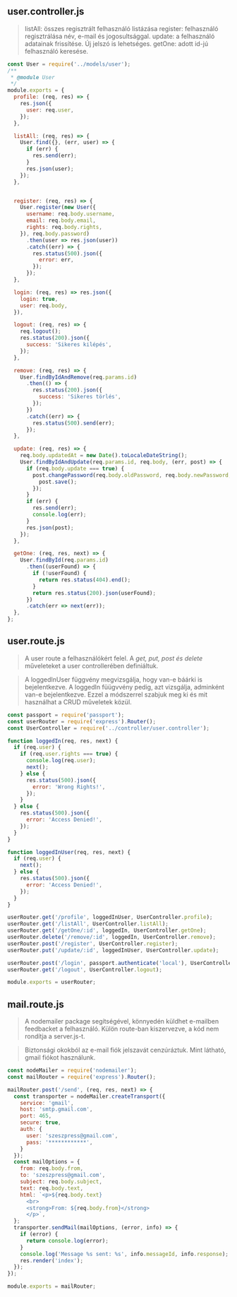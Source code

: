 ## user.controller.js

> listAll: összes regisztrált felhasználó listázása
> register: felhasználó regisztrálása név, e-mail és jogosultsággal.
> update: a felhasználó adatainak frissítése. Új jelszó is lehetséges.
> getOne: adott id-jú felhasználó keresése.

```javascript
const User = require('../models/user');
/**
 * @module User
 */
module.exports = {
  profile: (req, res) => {
    res.json({
      user: req.user,
    });
  },

  listAll: (req, res) => {
    User.find({}, (err, user) => {
      if (err) {
        res.send(err);
      }
      res.json(user);
    });
  },


  register: (req, res) => {
    User.register(new User({
      username: req.body.username,
      email: req.body.email,
      rights: req.body.rights,
    }), req.body.password)
      .then(user => res.json(user))
      .catch((err) => {
        res.status(500).json({
          error: err,
        });
      });
  },

  login: (req, res) => res.json({
    login: true,
    user: req.body,
  }),

  logout: (req, res) => {
    req.logout();
    res.status(200).json({
      success: 'Sikeres kilépés',
    });
  },

  remove: (req, res) => {
    User.findByIdAndRemove(req.params.id)
      .then(() => {
        res.status(200).json({
          success: 'Sikeres törlés',
        });
      })
      .catch((err) => {
        res.status(500).send(err);
      });
  },

  update: (req, res) => {
    req.body.updatedAt = new Date().toLocaleDateString();
    User.findByIdAndUpdate(req.params.id, req.body, (err, post) => {
      if (req.body.update === true) {
        post.changePassword(req.body.oldPassword, req.body.newPassword, () => {
          post.save();
        });
      }
      if (err) {
        res.send(err);
        console.log(err);
      }
      res.json(post);
    });
  },

  getOne: (req, res, next) => {
    User.findById(req.params.id)
      .then((userFound) => {
        if (!userFound) {
          return res.status(404).end();
        }
        return res.status(200).json(userFound);
      })
      .catch(err => next(err));
  },
};

```

## user.route.js
> A user route a felhasználókért felel. A *get, put, post és delete* műveleteket a user controllerében definiáltuk.

> A loggedInUser függvény megvizsgálja, hogy van-e báárki is bejelentkezve.
> A loggedIn füügvvény pedig, azt vizsgálja, adminként van-e bejelentkezve.
> Ezzel a módszerrel szabjuk meg ki és mit használhat a CRUD műveletek közül. 

```javascript
const passport = require('passport');
const userRouter = require('express').Router();
const UserController = require('../controller/user.controller');

function loggedIn(req, res, next) {
  if (req.user) {
    if (req.user.rights === true) {
      console.log(req.user);
      next();
    } else {
      res.status(500).json({
        error: 'Wrong Rights!',
      });
    }
  } else {
    res.status(500).json({
      error: 'Access Denied!',
    });
  }
}

function loggedInUser(req, res, next) {
  if (req.user) {
    next();
  } else {
    res.status(500).json({
      error: 'Access Denied!',
    });
  }
}

userRouter.get('/profile', loggedInUser, UserController.profile);
userRouter.get('/listAll', UserController.listAll);
userRouter.get('/getOne/:id', loggedIn, UserController.getOne);
userRouter.delete('/remove/:id', loggedIn, UserController.remove);
userRouter.post('/register', UserController.register);
userRouter.put('/update/:id', loggedInUser, UserController.update);

userRouter.post('/login', passport.authenticate('local'), UserController.login);
userRouter.get('/logout', UserController.logout);

module.exports = userRouter;
```


## mail.route.js
> A nodemailer package segítségével, könnyedén küldhet e-mailben feedbacket a felhasználó.
> Külön route-ban kiszervezve, a kód nem rondítja a server.js-t.

> Biztonsági okokból az e-mail fiók jelszavát cenzúráztuk.
> Mint látható, gmail fiókot használunk.

```javascript
const nodeMailer = require('nodemailer');
const mailRouter = require('express').Router();

mailRouter.post('/send', (req, res, next) => {
  const transporter = nodeMailer.createTransport({
    service: 'gmail',
    host: 'smtp.gmail.com',
    port: 465,
    secure: true,
    auth: {
      user: 'szeszpress@gmail.com',
      pass: '************',
    }
  });
  const mailOptions = {
    from: req.body.from,
    to: 'szeszpress@gmail.com',
    subject: req.body.subject,
    text: req.body.text,
    html: `<p>${req.body.text}
      <br>
      <strong>From: ${req.body.from}</strong>
      </p>`,
  };
  transporter.sendMail(mailOptions, (error, info) => {
    if (error) {
      return console.log(error);
    }
    console.log('Message %s sent: %s', info.messageId, info.response);
    res.render('index');
  });
});

module.exports = mailRouter;
```